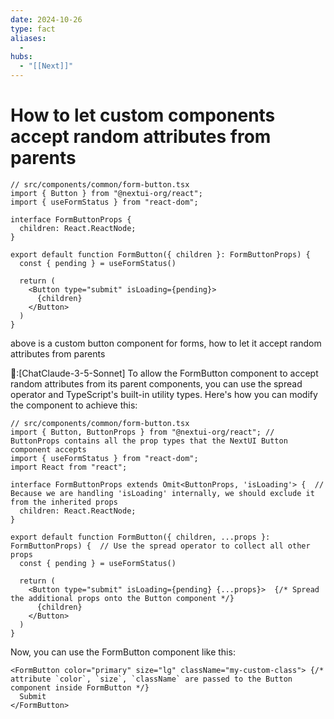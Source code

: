 ```yaml
---
date: 2024-10-26
type: fact
aliases:
  -
hubs:
  - "[[Next]]"
---
```


# How to let custom components accept random attributes from parents

```tsx
// src/components/common/form-button.tsx
import { Button } from "@nextui-org/react";
import { useFormStatus } from "react-dom";

interface FormButtonProps {
  children: React.ReactNode;
}

export default function FormButton({ children }: FormButtonProps) {
  const { pending } = useFormStatus()

  return (
    <Button type="submit" isLoading={pending}>
      {children}
    </Button>
  )
}
```
above is a custom button component for forms, how to let it accept random attributes from parents

🤖:[ChatClaude-3-5-Sonnet]
To allow the FormButton component to accept random attributes from its parent components, you can use the spread operator and TypeScript's built-in utility types. Here's how you can modify the component to achieve this:

```tsx
// src/components/common/form-button.tsx
import { Button, ButtonProps } from "@nextui-org/react"; // ButtonProps contains all the prop types that the NextUI Button component accepts
import { useFormStatus } from "react-dom";
import React from "react";

interface FormButtonProps extends Omit<ButtonProps, 'isLoading'> {  // Because we are handling 'isLoading' internally, we should exclude it from the inherited props
  children: React.ReactNode;
}

export default function FormButton({ children, ...props }: FormButtonProps) {  // Use the spread operator to collect all other props
  const { pending } = useFormStatus()

  return (
    <Button type="submit" isLoading={pending} {...props}>  {/* Spread the additional props onto the Button component */}
      {children}
    </Button>
  )
}
```


Now, you can use the FormButton component like this:

```tsx
<FormButton color="primary" size="lg" className="my-custom-class"> {/* attribute `color`, `size`, `className` are passed to the Button component inside FormButton */}
  Submit
</FormButton>
```

